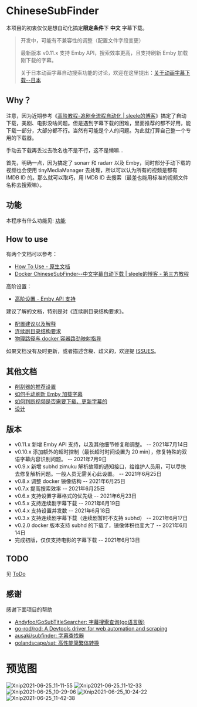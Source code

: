 # ChineseSubFinder

本项目的初衷仅仅是想自动化搞定**限定条件**下 **中文** 字幕下载。

> 开发中，可能有不兼容性的调整（配置文件字段变更）
>
> 最新版本 v0.11.x 支持 Emby API，搜索效率更高，且支持刷新 Emby 加载刚下载的字幕。
>
> 关于日本动画字幕自动搜索功能的讨论，欢迎在这里提出：[关于动画字幕下载--日本](https://github.com/allanpk716/ChineseSubFinder/issues/1)

## Why？

注意，因为近期参考《[高阶教程-追剧全流程自动化 | sleele的博客](https://sleele.com/tag/高阶教程-追剧全流程自动化/)》搞定了自动下载，美剧、电影没啥问题。但是遇到字幕下载的困难，里面推荐的都不好用，能下载一部分，大部分都不行。当然有可能是个人的问题。为此就打算自己整一个专用的下载器。

手动去下载再丢过去改名也不是不行，这不是懒嘛...

首先，明确一点，因为搞定了 sonarr 和 radarr 以及 Emby，同时部分手动下载的视频也会使用 tinyMediaManager 去处理，所以可以认为所有的视频是都有 IMDB ID 的。那么就可以取巧，用 IMDB ID 去搜索（最差也能用标准的视频文件名称去搜索嘛）。

## 功能

本程序有什么功能见: [功能](https://github.com/allanpk716/ChineseSubFinder/blob/docs/DesignFile/功能.md)

## How to use

有两个文档可以参考：

* [How To Use - 原生文档](https://github.com/allanpk716/ChineseSubFinder/blob/docs/DesignFile/HowToUse.md)
* [Docker ChineseSubFinder--中文字幕自动下载 | sleele的博客 - 第三方教程](https://sleele.com/2021/06/25/docker-chinesesubfinder-中文字幕自动下载/)

高阶设置：

* [高阶设置 - Emby API 支持](https://github.com/allanpk716/ChineseSubFinder/blob/docs/DesignFile/%E9%AB%98%E9%98%B6%E8%AE%BE%E7%BD%AE%20-%20Emby%20API%20%E6%94%AF%E6%8C%81.md)

建议了解的文档，特别是对《连续剧目录结构要求》。

* [配置建议以及解释](https://github.com/allanpk716/ChineseSubFinder/blob/docs/DesignFile/%E9%85%8D%E7%BD%AE%E5%BB%BA%E8%AE%AE%E4%BB%A5%E5%8F%8A%E8%A7%A3%E9%87%8A.md)
* [连续剧目录结构要求](https://github.com/allanpk716/ChineseSubFinder/blob/docs/DesignFile/%E8%BF%9E%E7%BB%AD%E5%89%A7%E7%9B%AE%E5%BD%95%E7%BB%93%E6%9E%84%E8%A6%81%E6%B1%82.md)
* [物理路径与 docker 容器路劲映射指导](https://github.com/allanpk716/ChineseSubFinder/blob/docs/DesignFile/%E7%89%A9%E7%90%86%E8%B7%AF%E5%BE%84%E4%B8%8E%20docker%20%E5%AE%B9%E5%99%A8%E8%B7%AF%E5%8A%B2%E6%98%A0%E5%B0%84%E6%8C%87%E5%AF%BC.md)

如果文档没有及时更新，或者描述含糊、歧义的，欢迎提 [ISSUES](https://github.com/allanpk716/ChineseSubFinder/issues)。

## 其他文档

* [削刮器的推荐设置](https://github.com/allanpk716/ChineseSubFinder/blob/docs/DesignFile/%E5%89%8A%E5%88%AE%E5%99%A8%E7%9A%84%E6%8E%A8%E8%8D%90%E8%AE%BE%E7%BD%AE.md)
* [如何手动刷新 Emby 加载字幕](https://github.com/allanpk716/ChineseSubFinder/blob/docs/DesignFile/%E5%A6%82%E4%BD%95%E6%89%8B%E5%8A%A8%E5%88%B7%E6%96%B0%20Emby%20%E5%8A%A0%E8%BD%BD%E5%AD%97%E5%B9%95.md)
* [如何判断视频是否需要下载、更新字幕的](https://github.com/allanpk716/ChineseSubFinder/blob/docs/DesignFile/%E5%A6%82%E4%BD%95%E5%88%A4%E6%96%AD%E8%A7%86%E9%A2%91%E6%98%AF%E5%90%A6%E9%9C%80%E8%A6%81%E4%B8%8B%E8%BD%BD%E3%80%81%E6%9B%B4%E6%96%B0%E5%AD%97%E5%B9%95%E7%9A%84.md)
* [设计](https://github.com/allanpk716/ChineseSubFinder/blob/docs/DesignFile/%E8%AE%BE%E8%AE%A1.md)

## 版本

* v0.11.x 新增 Emby API 支持，以及其他细节修复和调整。 -- 2021年7月14日
* v0.10.x 添加额外的超时控制（最长超时时间设置为 20 min），修复特殊的双语字幕内容识别问题。 -- 2021年7月9日
* v0.9.x 新增 subhd zimuku 解析故障的通知接口，给维护人员用，可以尽快去修复解析问题。一般人员无需关心此设置。 -- 2021年6月25日
* v0.8.x 调整 docker 镜像结构 -- 2021年6月25日
* v0.7.x 提高搜索效率 -- 2021年6月25日
* v0.6.x 支持设置字幕格式的优先级 -- 2021年6月23日
* v0.5.x 支持连续剧字幕下载 -- 2021年6月19日
* v0.4.x 支持设置并发数 -- 2021年6月18日
* v0.3.x 支持连续剧字幕下载（连续剧暂时不支持 subhd） -- 2021年6月17日
* v0.2.0 docker 版本支持 subhd 的下载了，镜像体积也变大了 -- 2021年6月14日
* 完成初版，仅仅支持电影的字幕下载 -- 2021年6月13日

## TODO

见 [ToDo](https://github.com/allanpk716/ChineseSubFinder/projects/1#column-15141948)

## 感谢

感谢下面项目的帮助

* [Andyfoo/GoSubTitleSearcher: 字幕搜索查询(go语言版)](https://github.com/Andyfoo/GoSubTitleSearcher)
* [go-rod/rod: A Devtools driver for web automation and scraping](https://github.com/go-rod/rod)
* [ausaki/subfinder: 字幕查找器](https://github.com/ausaki/subfinder)
* [golandscape/sat: 高性能简繁体转换](https://github.com/golandscape/sat)


# 预览图
![Xnip2021-06-25_11-11-55](https://cdn.jsdelivr.net/gh/SuperNG6/pic@master/uPic/2021-06-25/Xnip2021-06-25_11-11-55.jpg)
![Xnip2021-06-25_11-12-33](https://cdn.jsdelivr.net/gh/SuperNG6/pic@master/uPic/2021-06-25/Xnip2021-06-25_11-12-33.jpg)
![Xnip2021-06-25_10-29-06](https://cdn.jsdelivr.net/gh/SuperNG6/pic@master/uPic/2021-06-25/Xnip2021-06-25_10-29-06.jpg)
![Xnip2021-06-25_10-24-22](https://cdn.jsdelivr.net/gh/SuperNG6/pic@master/uPic/2021-06-25/Xnip2021-06-25_10-24-22.jpg)
![Xnip2021-06-25_11-42-38](https://cdn.jsdelivr.net/gh/SuperNG6/pic@master/uPic/2021-06-25/Xnip2021-06-25_11-42-38.jpg)
